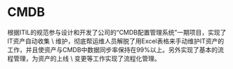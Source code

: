 # CMDB
根据ITIL的规范参与设计和开发了公司的“CMDB配置管理系统”一期项目，实现了IT资产自动收集 \ 维护，彻底帮运维人员解脱了用Excel表格来手动维护IT资产的工作，并且使资产与CMDB中数据同步率保持在99%以上。另外实现了基本的流程管理，为资产的上线 \ 变更等工作实现了流程化管理。
